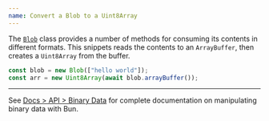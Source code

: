 ```yaml
---
name: Convert a Blob to a Uint8Array
---
```


The [`Blob`](https://developer.mozilla.org/en-US/docs/Web/API/Blob) class provides a number of methods for consuming its contents in different formats. This snippets reads the contents to an `ArrayBuffer`, then creates a `Uint8Array` from the buffer.

```ts
const blob = new Blob(["hello world"]);
const arr = new Uint8Array(await blob.arrayBuffer());
```

---

See [Docs > API > Binary Data](https://bun.sh/docs/api/binary-data#conversion) for complete documentation on manipulating binary data with Bun.
